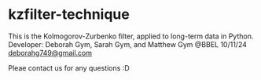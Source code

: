 # kzfilter-technique
This is the Kolmogorov-Zurbenko filter, applied to long-term data in Python.
Developer: Deborah Gym, Sarah Gym, and Matthew Gym @BBEL
10/11/24
deborahg749@gmail.com

Pleae contact us for any questions :D
